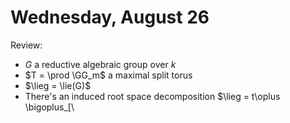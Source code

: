 # Wednesday, August 26

Review:

- $G$ a reductive algebraic group over $k$
- $T = \prod \GG_m$ a maximal split torus
- $\lieg = \lie(G)$
- There's an induced root space decomposition $\lieg = t\oplus \bigoplus_[\
